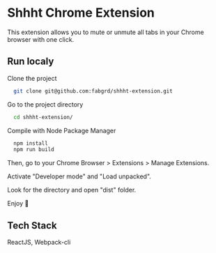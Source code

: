 # Shhht Chrome Extension
This extension allows you to mute or unmute all tabs in your Chrome browser with one click.


## Run localy

Clone the project

```bash
  git clone git@github.com:fabgrd/shhht-extension.git
```

Go to the project directory

```bash
  cd shhht-extension/
```

Compile with Node Package Manager

```bash
  npm install
  npm run build
```

Then, go to your Chrome Browser > Extensions > Manage Extensions.

Activate "Developer mode" and "Load unpacked".

Look for the directory and open "dist" folder.

Enjoy 🎉


    
## Tech Stack

ReactJS, Webpack-cli


